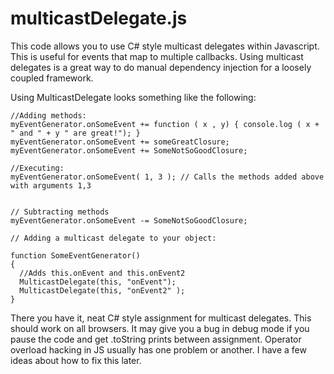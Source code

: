 multicastDelegate.js
============

This code allows you to use C# style multicast delegates within Javascript. This is useful for events that map to multiple callbacks. Using multicast delegates is a great way to do manual dependency injection for a loosely coupled framework.

Using MulticastDelegate looks something like the following:

    //Adding methods:
    myEventGenerator.onSomeEvent += function ( x , y) { console.log ( x + " and " + y " are great!"); }
    myEventGenerator.onSomeEvent += someGreatClosure;
    myEventGenerator.onSomeEvent += SomeNotSoGoodClosure;

    //Executing:
    myEventGenerator.onSomeEvent( 1, 3 ); // Calls the methods added above with arguments 1,3


    // Subtracting methods
    myEventGenerator.onSomeEvent -= SomeNotSoGoodClosure;

    // Adding a multicast delegate to your object:

    function SomeEventGenerator()
    {
      //Adds this.onEvent and this.onEvent2
      MulticastDelegate(this, "onEvent"); 
      MulticastDelegate(this, "onEvent2" );
    }

There you have it, neat C# style assignment for multicast delegates. This should work on all browsers. It may give you a bug in debug mode if you pause the code and get .toString prints between assignment. Operator overload hacking in JS usually has one problem or another. I have a few ideas about how to fix this later.